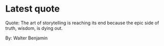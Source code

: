 # Latest quote 

Quote: The art of storytelling is reaching its end because the epic side of truth, wisdom, is dying out. 

By: Walter Benjamin